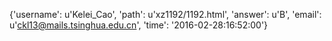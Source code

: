 {'username': u'Kelei_Cao', 'path': u'xz1192/1192.html', 'answer': u'B', 'email': u'ckl13@mails.tsinghua.edu.cn', 'time': '2016-02-28:16:52:00'}